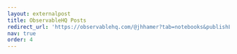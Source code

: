```yaml
---
layout: externalpost
title: ObservableHQ Posts
redirect_url: 'https://observablehq.com/@jhhamer?tab=notebooks&publishLevel=public&sort=edited&direction=desc'
nav: true
order: 4
---
```


